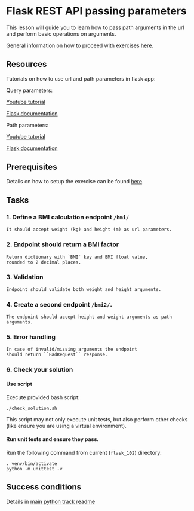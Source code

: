# Flask REST API passing parameters

This lesson will guide you to learn how to pass path arguments
in the url and perform basic operations on arguments.

General information on how to proceed with exercises [here](../../readme.md).

## Resources
Tutorials on how to use url and path parameters in flask app:

Query parameters:

[Youtube tutorial](https://www.youtube.com/watch?v=yNjn_c_ovIY)

[Flask documentation](https://flask.palletsprojects.com/en/1.1.x/quickstart/#accessing-request-data)
    
Path parameters:
    
[Youtube tutorial](https://www.youtube.com/watch?v=f085KDOy43k)

[Flask documentation](https://flask.palletsprojects.com/en/1.1.x/quickstart/#variable-rules)

## Prerequisites

Details on how to setup the exercise can be 
found [here](/python/flask/readme.md).

## Tasks

### 1. Define a BMI calculation endpoint ``/bmi/``
    It should accept weight (kg) and height (m) as url parameters.
### 2. Endpoint should return a BMI factor
    Return dictionary with `BMI` key and BMI float value, 
    rounded to 2 decimal places.
### 3. Validation
    Endpoint should validate both weight and height arguments.
### 4. Create a second endpoint ``/bmi2/``.
    The endpoint should accept height and weight arguments as path arguments.
### 5. Error handling
    In case of invalid/missing arguments the endpoint 
    should return ``BadRequest`` response.
### 6. Check your solution

#### Use script

Execute provided bash script:

    ./check_solution.sh

This script may not only execute unit tests, but also perform other checks
(like ensure you are using a virtual environment).
#### Run unit tests and ensure they pass.

Run the following command from current (`flask_102`) directory:
    
    . venv/bin/activate
    python -m unittest -v
    
    

## Success conditions

Details in [main python track readme](/python/flask/readme.md)

